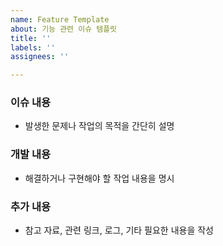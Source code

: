 ```yaml
---
name: Feature Template
about: 기능 관련 이슈 템플릿
title: ''
labels: ''
assignees: ''

---
```


### 이슈 내용
- 발생한 문제나 작업의 목적을 간단히 설명

### 개발 내용
- 해결하거나 구현해야 할 작업 내용을 명시

### 추가 내용
- 참고 자료, 관련 링크, 로그, 기타 필요한 내용을 작성
